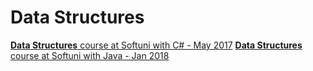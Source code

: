 # Data Structures

[**Data Structures** course at Softuni with C# - May 2017](https://softuni.bg/trainings/1666/data-structures-may-2017)
[**Data Structures** course at Softuni with Java - Jan 2018](https://softuni.bg/trainings/1857/data-structures-january-2018)

